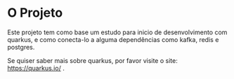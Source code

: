 O Projeto
==============================

Este projeto tem como base um estudo para inicio de desenvolvimento com quarkus, e como conecta-lo a alguma dependências como kafka, redis e postgres.

Se quiser saber mais sobre quarkus, por favor visite o site: https://quarkus.io/ .